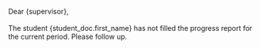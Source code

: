 Dear {supervisor},<br><br>
The student {student_doc.first_name} has not filled the progress report for the current period. Please follow up.
